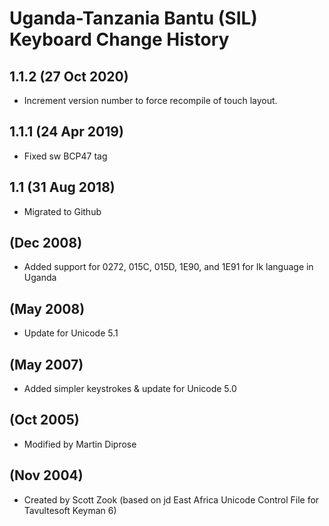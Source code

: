 Uganda-Tanzania Bantu (SIL) Keyboard Change History
=======================

1.1.2 (27 Oct 2020)
------------------
* Increment version number to force recompile of touch layout.

1.1.1 (24 Apr 2019)
------------------
* Fixed sw BCP47 tag

1.1 (31 Aug 2018)
------------------
* Migrated to Github

(Dec 2008)
------------------
* Added support for 0272, 015C, 015D, 1E90, and 1E91 for Ik language in Uganda


(May 2008)
------------------
* Update for Unicode 5.1

(May 2007)
------------------
* Added simpler keystrokes & update for Unicode 5.0

(Oct 2005)
------------------
* Modified by Martin Diprose

(Nov 2004)
------------------
* Created by Scott Zook (based on jd East Africa Unicode Control File for Tavultesoft Keyman 6)

